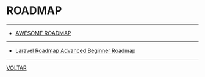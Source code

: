# ROADMAP

---

* [AWESOME ROADMAP](AWESOME-ROADMAP.md)

---

* [Laravel Roadmap Advanced Beginner Roadmap](https://github.com/LaravelDaily/Laravel-Roadmap-Advanced-Beginner-Roadmap)

---

[VOLTAR](README.md)
